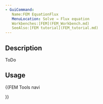 ```yaml
---
- GuiCommand:
   Name:FEM EquationFlux
   MenuLocation: Solve → Flux equation
   Workbenches:[FEM](FEM_Workbench.md)
   SeeAlso:[FEM tutorial](FEM_tutorial.md)
---
```


## Description

ToDo

## Usage





{{FEM Tools navi

}}  

